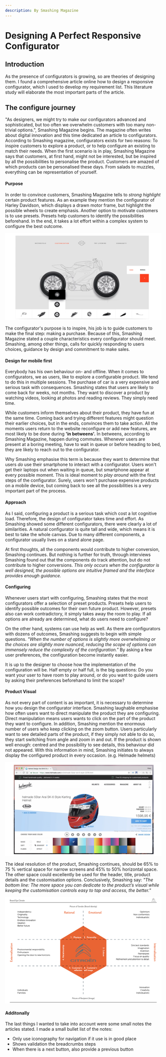 ```yaml
---
description: By Smashing Magazine
---
```


# Designing A Perfect Responsive Configurator

## Introduction

As the presence of configurators is growing, so are theories of designing them. I found a comprehensive article online how to design a responsive configurator, which I used to develop my requirement list. This literature study will elaborate the most important parts of the article.

## The configure journey

"As designers, we might try to make our configurators advanced and sophisticated, but too often we overwhelm customers with too many non-trivial options.", Smashing Magazine begins. The magazine often writes about digital innovation and this time dedicated an article to configurators. According to Smashing magazine, configurators exists for two reasons: To inspire customers to explore a product, or to help configure an existing to match their needs. When the first scenario is in play, Smashing Magazine says that customers, at first hand, might not be interested, but be inspired by all the possibilities to personalise the product. Customers are amazed of which products can be personalised these days. From salads to muzzles, everything can be representation of yourself. 

#### Purpose

In order to convince customers, Smashing Magazine tells to _strong highlight_ certain product features. As an example they mention the configurator of Harley Davidson, which displays a drawn motor frame, but highlight the possible wheels to create emphasis. Another option to motivate customers is to use presets. Presets help customers to identify the possibilities beforehand. In the end, it takes a lot effort within a complex system to configure the best outcome. 

![](../../../.gitbook/assets/image%20%2834%29.png)



The configurator's purpose is to inspire, his job is to guide customers to make the final step: making a purchase. Because of this, Smashing Magazine stated a couple characteristics every configurator should meet. Smashing, among other things, calls for quickly responding to users choices, guidance by design and commitment to make sales.

#### Design for mobile first

Everybody has his own behaviour on- and offline. When it comes to configurators, we as users, like to explore a configurable product. We tend to do this in multiple sessions. The purchase of car is a very expensive and serious task with consequences. Smashing states that users are likely to come back for weeks, not months. They want to discover a product by watching videos, looking at photos and reading reviews. They simply need time. 

While customers inform themselves about their product, they have fun at the same time. Coming back and trying different features might question their earlier choices, but in the ends, convinces them to take action. All the moments users return to the website reconfigure or add new features, are most likely to be done during **'**in betweens'**.** In betweens, according to Smashing Magazine, happen during commutes. Whenever users are present at a boring meeting, have to wait in queue or before heading to bed, they are likely to reach out to the configurator. 

Why Smashing emphasise this term is because they want to determine that users _do_  use their smartphone to interact with a configurator. Users won't get their laptops out when waiting in queue, but smartphone appear at every possible moment. This is ideal moment to _play around_ with the first steps of the configurator. Surely, users won't purchase expensive products on a mobile device, but coming back to see all the possibilities is a very important part of the process. 

#### Approach

As I said, configuring a product is a serious task which cost a lot cognitive load. Therefore, the design of configurator takes time and effort. As Smashing showed some different configurators, there were clearly a lot of similarities. A natural configurator is quite tall and wide, which means it is best to take the whole canvas. Due to many different components, a configurator usually lives on a stand alone page. 

At first thoughts, all the components would contribute to higher conversion, Smashing continues. But nothing is further for truth, through interviews Smashing found out that the components do track attention, but do not contribute to higher conversions. _This only occurs when the configurator is well designed, the possible options are intuitive framed and the interface provides enough guidance._

#### Configuring

Whenever users start with configuring, Smashing states that the most configurators offer a selection of preset products. Presets help users to identify possible outcomes for their own future product. However, presets also can work contradictory, it simply takes away the room to play. If all options are already are determined, what do users need to configure?

On the other hand, systems can use help as well. As there are configurators with dozens of outcomes, Smashing suggests to begin with simple questions. _"When the number of options is slightly more overwhelming or the choices are slightly more nuanced, reducing the scope of options can immensely reduce the complexity of the configuration."_  By asking a few user preferences, the configuration become instantly easier.

It is up to the designer to choose how the implementation of the configuration will be. Half empty or half full, is the big questions:  Do you want your user to have room to play around, or do you want to guide users by asking their preferences beforehand to limit the scope?

#### Product Visual

As not every part of content is as important, it is necessary to determine how you design the configurator interface. Smashing laughable emphasise how often users want to direct manipulate the product they are configuring. Direct manipulation means users wants to click on the part of the product they want to configure. In addition, Smashing mention the enormous number of users who keep clicking on the zoom button. Users particularly want to see detailed parts of the product, if they simply not able to do so, they start switching from angle and zoom in and out. If the product is shown well enough: centred and the possibility to see details, this behaviour did not appeared. With this information in mind, Smashing initiates to always display the configured product in every occasion. \(e.g. Helmade helmets\)

![](../../../.gitbook/assets/image%20%2828%29.png)

The ideal resolution of the product, Smashing continues, should be 65% to 75 % vertical space for narrow screens and 45% to 50% horizontal space. The other space could excellently be used for the header, title, product details and the customisation options. Conclusively, Smashing say: _"The bottom line: The more space you can dedicate to the product’s visual while keeping the customisation controls easy to tap and access, the better."_

![Sketch of Narrow and larger screen](../../../.gitbook/assets/image%20%282%29.png)

#### Additonally

The last things I wanted to take into account were some small notes the articles stated. I made a small bullet list of the notes:

* Only use iconography for navigation if it use is in good place 
* Shows validation the breadcrumbs steps
* When there is a next button, also provide a previous button





